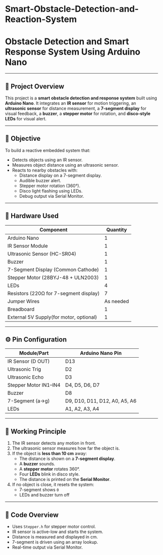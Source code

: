 # Smart-Obstacle-Detection-and-Reaction-System
# Obstacle Detection and Smart Response System Using Arduino Nano 

---

## 📝 Project Overview

This project is a **smart obstacle detection and response system** built using **Arduino Nano**. It integrates an **IR sensor** for motion triggering, an **ultrasonic sensor** for distance measurement, a **7-segment display** for visual feedback, a **buzzer**, a **stepper motor** for rotation, and **disco-style LEDs** for visual alert.

---

## 🎯 Objective

To build a reactive embedded system that:
- Detects objects using an IR sensor.
- Measures object distance using an ultrasonic sensor.
- Reacts to nearby obstacles with:
  - Distance display on a 7-segment display.
  - Audible buzzer alert.
  - Stepper motor rotation (360°).
  - Disco light flashing using LEDs.
  - Debug output via Serial Monitor.

---

## 🔧 Hardware Used

| Component                              | Quantity |
|----------------------------------------|----------|
| Arduino Nano                           | 1        |
| IR Sensor Module                       | 1        |
| Ultrasonic Sensor (HC-SR04)            | 1        |
| Buzzer                                 | 1        |
| 7-Segment Display (Common Cathode)     | 1        |
| Stepper Motor (28BYJ-48 + ULN2003)     | 1        |
| LEDs                                   | 4        |
| Resistors (220Ω for 7-segment display) | 7        |
| Jumper Wires                           | As needed|
| Breadboard                             | 1        |
| External 5V Supply(for motor, optional)| 1        |

---

## ⚙️ Pin Configuration

| Module/Part          | Arduino Nano Pin              |
|----------------------|-------------------------------|
| IR Sensor (D OUT)    | D13                           |
| Ultrasonic Trig      | D2                            |
| Ultrasonic Echo      | D3                            |
| Stepper Motor IN1–IN4| D4, D5, D6, D7                |
| Buzzer               | D8                            |
| 7-Segment (a→g)      | D9, D10, D11, D12, A0, A5, A6 |
| LEDs                 | A1, A2, A3, A4                |



---

## 🧠 Working Principle

1. The IR sensor detects any motion in front.
2. The ultrasonic sensor measures how far the object is.
3. If the object is **less than 10 cm** away:
   - The distance is shown on a **7-segment display**.
   - A **buzzer** sounds.
   - A **stepper motor** rotates 360°.
   - Four **LEDs** blink in disco style.
   - The distance is printed on the **Serial Monitor**.
4. If no object is close, it resets the system:
   - 7-segment shows `0`
   - LEDs and buzzer turn off

---

## 🧾 Code Overview

- Uses `Stepper.h` for stepper motor control.
- IR sensor is active-low and starts the system.
- Distance is measured and displayed in cm.
- 7-segment is driven using an array lookup.
- Real-time output via Serial Monitor.



